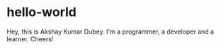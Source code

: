 # hello-world
Hey, this is Akshay Kumar Dubey.
I'm a programmer, a developer and a learner.
Cheers!
